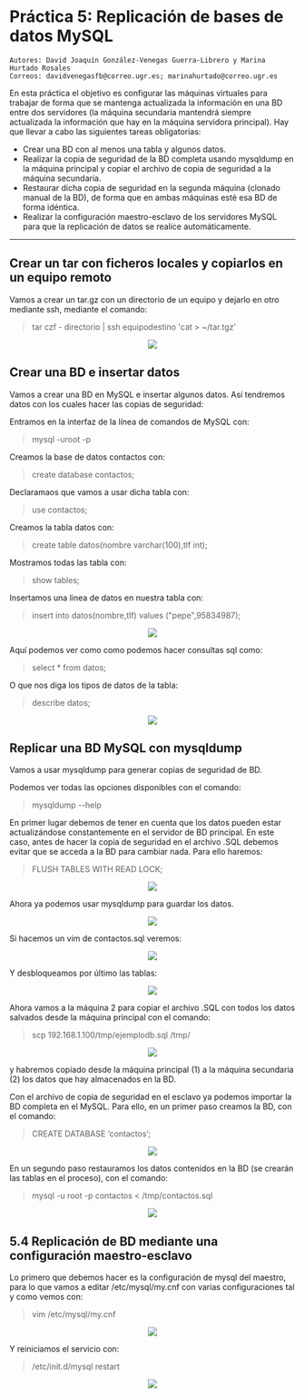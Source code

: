 
# Práctica 5: Replicación de bases de datos MySQL
    Autores: David Joaquín González-Venegas Guerra-Librero y Marina Hurtado Rosales
    Correos: davidvenegasfb@correo.ugr.es; marinahurtado@correo.ugr.es

En esta práctica el objetivo es configurar las máquinas virtuales para trabajar de forma que se mantenga actualizada la información en una BD entre dos servidores (la máquina secundaria mantendrá siempre actualizada la información que hay en la máquina servidora principal).
Hay que llevar a cabo las siguientes tareas obligatorias:
- Crear una BD con al menos una tabla y algunos datos.
- Realizar la copia de seguridad de la BD completa usando mysqldump en la máquina principal y copiar el archivo de copia de seguridad a la máquina secundaria.
- Restaurar dicha copia de seguridad en la segunda máquina (clonado manual de la BD), de forma que en ambas máquinas esté esa BD de forma idéntica.
- Realizar la configuración maestro-esclavo de los servidores MySQL para que la replicación de datos se realice automáticamente.

-------------------------------------------------------------------------------------

## Crear un tar con ficheros locales y copiarlos en un equipo remoto

Vamos a crear un tar.gz con un directorio de un equipo y dejarlo en otro mediante ssh, mediante el comando:
>tar czf - directorio | ssh equipodestino 'cat > ~/tar.tgz'

<p align="center">
    <img src="https://github.com/davidvenegasfb/SWAP/blob/master/practica5/0.0.png">
</p>

## Crear una BD e insertar datos

Vamos a crear una BD en MySQL e insertar algunos datos. Así tendremos datos con los cuales hacer las copias de seguridad:

Entramos en la interfaz de la línea de comandos de MySQL con:
>mysql -uroot -p

Creamos la base de datos contactos con:
>create database contactos;

Declaramaos que vamos a usar dicha tabla con:
>use contactos;

Creamos la tabla datos con:
>create table datos(nombre varchar(100),tlf int);

Mostramos todas las tabla con:
>show tables;

Insertamos una linea de datos en nuestra tabla con:
>insert into datos(nombre,tlf) values ("pepe",95834987);

<p align="center">
    <img src="https://github.com/davidvenegasfb/SWAP/blob/master/practica5/0.png">
</p>

Aquí podemos ver como como podemos hacer consultas sql como:
>select * from datos;

O que nos diga los tipos de datos de la tabla:
>describe datos;

<p align="center">
    <img src="https://github.com/davidvenegasfb/SWAP/blob/master/practica5/1.png">
</p>


## Replicar una BD MySQL con mysqldump

Vamos a usar mysqldump para generar copias de seguridad de BD.

Podemos ver todas las opciones disponibles con el comando:
>mysqldump --help

En primer lugar debemos de tener en cuenta que los datos pueden estar actualizándose constantemente en el servidor de BD principal. En este caso, antes de hacer la copia de seguridad en el archivo .SQL debemos evitar que se acceda a la BD para cambiar nada. Para ello haremos:

>FLUSH TABLES WITH READ LOCK;

<p align="center">
    <img src="https://github.com/davidvenegasfb/SWAP/blob/master/practica5/2.png">
</p>

Ahora ya podemos usar mysqldump para guardar los datos.

<p align="center">
    <img src="https://github.com/davidvenegasfb/SWAP/blob/master/practica5/3.png">
</p>

Si hacemos un vim de contactos.sql veremos:

<p align="center">
    <img src="https://github.com/davidvenegasfb/SWAP/blob/master/practica5/4.png">
</p>

Y desbloqueamos por último las tablas:

<p align="center">
    <img src="https://github.com/davidvenegasfb/SWAP/blob/master/practica5/5.png">
</p>

Ahora vamos a la máquina 2 para copiar el archivo .SQL con todos los datos salvados desde la máquina principal con el comando:
>scp 192.168.1.100/tmp/ejemplodb.sql /tmp/

<p align="center">
    <img src="https://github.com/davidvenegasfb/SWAP/blob/master/practica5/7.png">
</p>

y habremos copiado desde la máquina principal (1) a la máquina secundaria (2) los
datos que hay almacenados en la BD.

Con el archivo de copia de seguridad en el esclavo ya podemos importar la BD completa en el MySQL. Para ello, en un primer paso creamos la BD, con el comando:
>CREATE DATABASE ‘contactos’;

<p align="center">
    <img src="https://github.com/davidvenegasfb/SWAP/blob/master/practica5/6.png">
</p>

En un segundo paso restauramos los datos contenidos en la BD (se crearán las
tablas en el proceso), con el comando:

>mysql -u root -p contactos < /tmp/contactos.sql

<p align="center">
    <img src="https://github.com/davidvenegasfb/SWAP/blob/master/practica5/8.png">
</p>

## 5.4 Replicación de BD mediante una configuración maestro-esclavo

Lo primero que debemos hacer es la configuración de mysql del maestro, para lo que vamos a editar /etc/mysql/my.cnf con varias configuraciones tal y como vemos con:
>vim /etc/mysql/my.cnf

<p align="center">
    <img src="https://github.com/davidvenegasfb/SWAP/blob/master/practica5/7.png">
</p>

Y reiniciamos el servicio con:
>/etc/init.d/mysql restart

<p align="center">
    <img src="https://github.com/davidvenegasfb/SWAP/blob/master/practica5/8.png">
</p>
